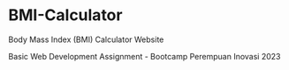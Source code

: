 # BMI-Calculator
Body Mass Index (BMI) Calculator Website

Basic Web Development Assignment - Bootcamp Perempuan Inovasi 2023
